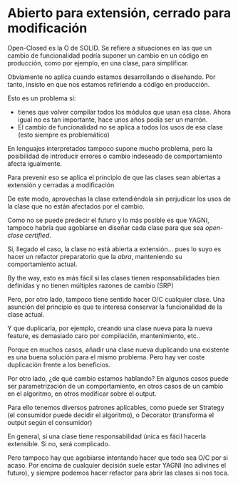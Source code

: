 # Abierto para extensión, cerrado para modificación

Open-Closed es la O de SOLID. Se refiere a situaciones en las que un cambio de funcionalidad podría suponer un cambio en un código en producción, como por ejemplo, en una clase, para simplificar.

Obviamente no aplica cuando estamos desarrollando o diseñando. Por tanto, insisto en que nos estamos refiriendo a código en producción.

Esto es un problema si:

* tienes que volver compilar todos los módulos que usan esa clase. Ahora igual no es tan importante, hace unos años podía ser un marrón.
* El cambio de funcionalidad no se aplica a todos los usos de esa clase (esto siempre es problemático)

En lenguajes interpretados tampoco supone mucho problema, pero la posibilidad de introducir errores o cambio indeseado de comportamiento afecta igualmente.

Para prevenir eso se aplica el principio de que las clases sean abiertas a extensión y cerradas a modificación

De este modo, aprovechas la clase extendiéndola sin perjudicar los usos de la clase que no están afectados por el cambio.

Como no se puede predecir el futuro y lo más posible es que YAGNI, tampoco habría que agobiarse en diseñar cada clase para que sea _open-close certified_.

Si, llegado el caso, la clase no está abierta a extensión... pues lo suyo es hacer un refactor preparatorio que la _abra_, manteniendo su comportamiento actual.

By the way, esto es más fácil si las clases tienen responsabilidades bien definidas y no tienen múltiples razones de cambio (SRP)

Pero, por otro lado, tampoco tiene sentido hacer O/C cualquier clase. Una asunción del principio es que te interesa conservar la funcionalidad de la clase actual.

Y que duplicarla, por ejemplo, creando una clase nueva para la nueva feature, es demasiado caro por compilación, mantenimiento, etc..

Porque en muchos casos, añadir una clase nueva duplicando una existente es una buena solución para el mismo problema. Pero hay ver coste duplicación frente a los beneficios.

Por otro lado, ¿de qué cambio estamos hablando? En algunos casos puede ser parametrización de un comportamiento, en otros casos de un cambio en el algoritmo, en otros modificar sobre el output.

Para ello tenemos diversos patrones aplicables, como puede ser Strategy (el consumidor puede decidir el algoritmo), o Decorator (transforma el output según el consumidor)

En general, si una clase tiene responsabilidad única es fácil hacerla extensible. Si no, será complicado.

Pero tampoco hay que agobiarse intentando hacer que todo sea O/C por si acaso. Por encima de cualquier decisión suele estar YAGNI (no adivines el futuro), y siempre podemos hacer refactor para abrir las clases si nos toca.